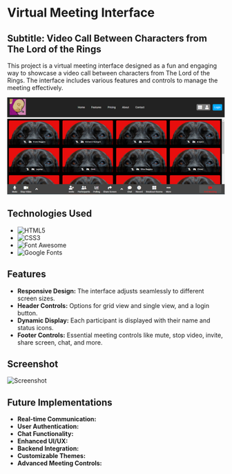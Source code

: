 # Virtual Meeting Interface

## Subtitle: Video Call Between Characters from The Lord of the Rings

This project is a virtual meeting interface designed as a fun and engaging way to showcase a video call between characters from The Lord of the Rings. The interface includes various features and controls to manage the meeting effectively.

![screenshot](/img/screenshot.png)

## Technologies Used

- ![HTML5](https://img.shields.io/badge/-HTML5-E34F26?logo=html5&logoColor=white&style=flat)
- ![CSS3](https://img.shields.io/badge/-CSS3-1572B6?logo=css3&logoColor=white&style=flat)
- ![Font Awesome](https://img.shields.io/badge/-Font%20Awesome-339AF0?logo=font-awesome&logoColor=white&style=flat)
- ![Google Fonts](https://img.shields.io/badge/-Google%20Fonts-4285F4?logo=google-fonts&logoColor=white&style=flat)

## Features

- **Responsive Design:** The interface adjusts seamlessly to different screen sizes.
- **Header Controls:** Options for grid view and single view, and a login button.
- **Dynamic Display:** Each participant is displayed with their name and status icons.
- **Footer Controls:** Essential meeting controls like mute, stop video, invite, share screen, chat, and more.

## Screenshot

![Screenshot](screenshot.png)

## Future Implementations

- **Real-time Communication:** 
- **User Authentication:** 
- **Chat Functionality:** 
- **Enhanced UI/UX:** 
- **Backend Integration:**
- **Customizable Themes:** 
- **Advanced Meeting Controls:** 
